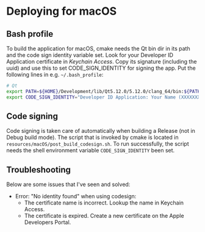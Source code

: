 # Deploying for macOS


## Bash profile

To build the application for macOS, cmake needs the Qt bin dir in its path and the code sign identity variable set. 
Look for your Developer ID Application certificate in _Keychain Access_. Copy its signature (including the uuid) and 
use this to set CODE_SIGN_IDENTITY for signing the app. Put the following lines in e.g. `~/.bash_profile`:

```bash
# Qt
export PATH=${HOME}/Development/lib/Qt5.12.0/5.12.0/clang_64/bin:${PATH}
export CODE_SIGN_IDENTITY="Developer ID Application: Your Name (XXXXXXXXXX)"
```


## Code signing

Code signing is taken care of automatically when building a Release (not in Debug build mode). The script that is 
invoked by cmake is located in `resources/macOS/post_build_codesign.sh`. To run successfully, the script needs the
shell environment variable `CODE_SIGN_IDENTITY` been set.


## Troubleshooting

Below are some issues that I've seen and solved:

 - Error: "No identity found" when using codesign:
    - The certificate name is incorrect. Lookup the name in Keychain Access.
    - The certificate is expired. Create a new certificate on the Apple Developers Portal.
 